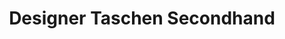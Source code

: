---
title: "Designer Taschen Secondhand"
url: /muenchen/designer-taschen-secondhand/
shop: Taschen & Koffer
---